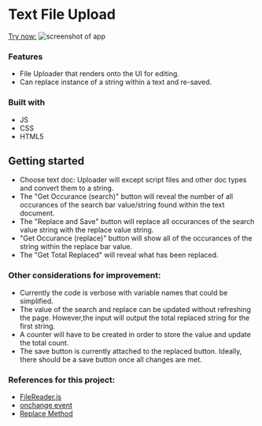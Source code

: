 # Text File Upload
[Try now:](https://vwithun.github.io/UploadTextDocSearch/)
![screenshot of app](https://cdn.myportfolio.com/09ab80af-6638-485d-9a0e-fc8b193a105a/013e8c38-58d0-4f67-b22e-ff00d1b7d7a5_rw_1200.png?h=a6f7fd238cb9d3ac2aa02161240ee447)

### Features
- File Uploader that renders onto the UI for editing. 
- Can replace instance of a string within a text and re-saved.

### Built with

- JS
- CSS
- HTML5

## Getting started
- Choose text doc: Uploader will except script files and other doc types and convert them to a string.
- The "Get Occurance (search)" button will reveal the number of all occurances of the search bar value/string found within the text document. 
- The "Replace and Save" button will replace all occurances of the search value string with the replace value string.
- "Get Occurance (replace)" button will show all of the occurances of the string within the replace bar value.
- The "Get Total Replaced" will reveal what has been replaced.


### Other considerations for improvement:

- Currently the code is verbose with variable names that could be simplified.
- The value of the search and replace can be updated without refreshing the page. However,the input  will output the total replaced string for the first string. 
- A counter will have to be created in order to store the value and update the total count.
- The save button is currently attached to the replaced button. Ideally, there should be a save button once all changes are met. 
 

### References for this project:
- [FileReader.js](https://developer.mozilla.org/en-US/docs/Web/API/FileReader/readAsText)
- [onchange event](https://www.w3schools.com/jsref/event_onchange.asp)
- [Replace Method](https://developer.mozilla.org/en-US/docs/Web/JavaScript/Reference/Global_Objects/String/replace)

